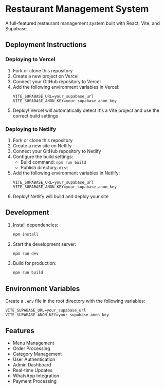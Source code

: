 # Restaurant Management System

A full-featured restaurant management system built with React, Vite, and Supabase.

## Deployment Instructions

### Deploying to Vercel

1. Fork or clone this repository
2. Create a new project on Vercel
3. Connect your GitHub repository to Vercel
4. Add the following environment variables in Vercel:
   ```
   VITE_SUPABASE_URL=your_supabase_url
   VITE_SUPABASE_ANON_KEY=your_supabase_anon_key
   ```
5. Deploy! Vercel will automatically detect it's a Vite project and use the correct build settings

### Deploying to Netlify

1. Fork or clone this repository
2. Create a new site on Netlify
3. Connect your GitHub repository to Netlify
4. Configure the build settings:
   - Build command: `npm run build`
   - Publish directory: `dist`
5. Add the following environment variables in Netlify:
   ```
   VITE_SUPABASE_URL=your_supabase_url
   VITE_SUPABASE_ANON_KEY=your_supabase_anon_key
   ```
6. Deploy! Netlify will build and deploy your site

## Development

1. Install dependencies:
   ```bash
   npm install
   ```

2. Start the development server:
   ```bash
   npm run dev
   ```

3. Build for production:
   ```bash
   npm run build
   ```

## Environment Variables

Create a `.env` file in the root directory with the following variables:

```
VITE_SUPABASE_URL=your_supabase_url
VITE_SUPABASE_ANON_KEY=your_supabase_anon_key
```

## Features

- Menu Management
- Order Processing
- Category Management
- User Authentication
- Admin Dashboard
- Real-time Updates
- WhatsApp Integration
- Payment Processing